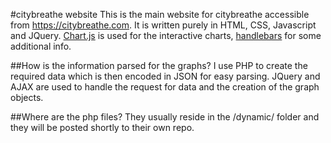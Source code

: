 #citybreathe website
This is the main website for citybreathe accessible from https://citybreathe.com. It is written purely in HTML, CSS, Javascript and JQuery. [Chart.js](http://www.chartjs.org/) is used for the interactive charts, [handlebars](http://handlebarsjs.com/) for some additional info.

##How is the information parsed for the graphs?
I use PHP to create the required data which is then encoded in JSON for easy parsing. JQuery and AJAX are used to handle the request for data and the creation of the graph objects.

##Where are the php files?
They usually reside in the /dynamic/ folder and they will be posted shortly to their own repo.
